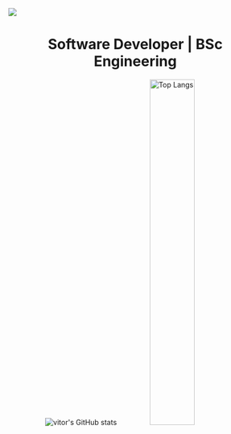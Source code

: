 ![](https://komarev.com/ghpvc/?username=vitordwb&style=flat-square)

<h1 align="center">Software Developer | BSc Engineering</h1>

<p align="center">
  <img src="https://github-readme-stats.vercel.app/api?username=vitordwb&count_private=true&show_icons=true&bg_color=00000000&text_color=0366D6&icon_color=339af0&title_color=0366DE&hide_border=true&include_all_commits=true" alt="vitor's GitHub stats" />

  <img src="https://github-readme-stats.vercel.app/api/top-langs/?username=vitordwb&theme=dark&&count_private=true&show_icons=true&bg_color=00000000&text_color=0366D6&icon_color=339af0&title_color=0366DE&hide_border=true&include_all_commits=true&layout=compact" alt="Top Langs" width="42%" />
</p>
